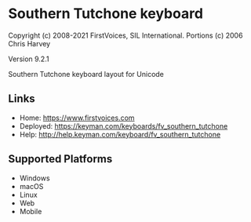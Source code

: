 Southern Tutchone keyboard
======================

Copyright (c) 2008-2021 FirstVoices, SIL International. Portions (c) 2006 Chris Harvey

Version 9.2.1

Southern Tutchone keyboard layout for Unicode

Links
-----

 * Home:     <https://www.firstvoices.com>
 * Deployed: <https://keyman.com/keyboards/fv_southern_tutchone>
 * Help:     <http://help.keyman.com/keyboard/fv_southern_tutchone>
 
Supported Platforms
-------------------

 * Windows
 * macOS
 * Linux
 * Web
 * Mobile

